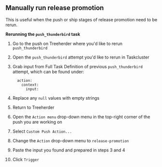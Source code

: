 ## Manually run release promotion

This is useful when the push or ship stages of release promotion need to be rerun.

**Rerunning the `push_thunderbird` task**

1.  Go to the push on Treeherder where you'd like to rerun `push_thunderbird`
2.  Open the `push_thunderbird` attempt you'd like to rerun in Taskcluster
3.  Grab input from Full Task Definition of previous `push_thunderbird` attempt, which can be found under:

    ```
      action:
        context:
          input:
    ```

4.  Replace any `null` values with empty strings
5.  Return to Treeherder
6.  Open the `Action menu` drop-down menu in the top-right corner of the push you are working on
7.  Select `Custom Push Action...`
8.  Change the `Action` drop-down menu to `release-promotion`
9.  Paste the input you found and prepared in steps 3 and 4
10. Click `Trigger`
